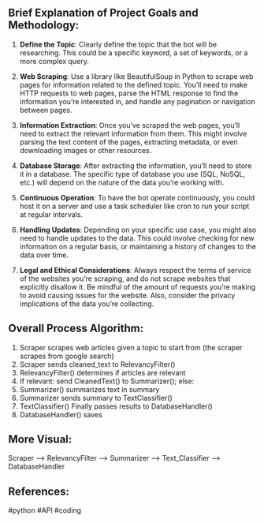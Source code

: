 Brief Explanation of Project Goals and Methodology:
-------------------------------

1. **Define the Topic**: Clearly define the topic that the bot will be researching. This could be a specific keyword, a set of keywords, or a more complex query.
    
2. **Web Scraping**: Use a library like BeautifulSoup in Python to scrape web pages for information related to the defined topic. You’ll need to make HTTP requests to web pages, parse the HTML response to find the information you’re interested in, and handle any pagination or navigation between pages.
    
3. **Information Extraction**: Once you’ve scraped the web pages, you’ll need to extract the relevant information from them. This might involve parsing the text content of the pages, extracting metadata, or even downloading images or other resources.
    
4. **Database Storage**: After extracting the information, you’ll need to store it in a database. The specific type of database you use (SQL, NoSQL, etc.) will depend on the nature of the data you’re working with.
    
5. **Continuous Operation**: To have the bot operate continuously, you could host it on a server and use a task scheduler like cron to run your script at regular intervals.
    
6. **Handling Updates**: Depending on your specific use case, you might also need to handle updates to the data. This could involve checking for new information on a regular basis, or maintaining a history of changes to the data over time.
    
7. **Legal and Ethical Considerations**: Always respect the terms of service of the websites you’re scraping, and do not scrape websites that explicitly disallow it. Be mindful of the amount of requests you’re making to avoid causing issues for the website. Also, consider the privacy implications of the data you’re collecting.

Overall Process Algorithm:
---------------------------------------
1. Scraper scrapes web articles given a topic to start from (the scraper scrapes from google search)
2. Scraper sends cleaned_text to RelevancyFilter()
3. RelevancyFilter() determines if articles are relevant
4. If relevant: send CleanedText() to Summarizer(); else: 
5. Summarizer() summarizes text in summary
6. Summarizer sends summary to TextClassifier()
7. TextClassifier() Finally passes results to DatabaseHandler() 
8. DatabaseHandler() saves  

More Visual:
----------------------------------------------------
Scraper -->  RelevancyFilter --> Summarizer --> Text_Classifier --> DatabaseHandler



References:
-------------------------------------------------
#python #API  #coding 